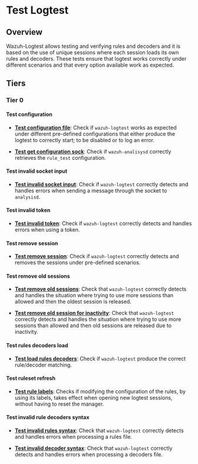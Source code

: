 # Test Logtest

## Overview

Wazuh-Logtest allows testing and verifying rules and decoders and it is based on
the use of unique sessions where each session loads its own rules and decoders.
These tests ensure that logtest works correctly under different scenarios and
that every option available work as expected.

## Tiers

### Tier 0

#### Test configuration

- **[Test configuration file](test_configuration/test_configuration_file.md)**:
Check if `wazuh-logtest` works as expected under different pre-defined
configurations that either produce the logtest to correctly start; to be
disabled or to log an error.

- **[Test get configuration sock](test_configuration/test_get_configuration_sock.md)**:
Check if `wazuh-analisysd` correctly retrieves the `rule_test` configuration.

#### Test invalid socket input

- **[Test invalid socket input](test_invalid_socket_input/test_invalid_socket_input.md)**:
Check if `wazuh-logtest` correctly detects and handles errors when sending a
message through the socket to `analysisd`.

#### Test invalid token

- **[Test invalid token](test_invalid_token/test_invalid_session_token.md)**:
Check if `wazuh-logtest` correctly detects and handles errors when using a token.

#### Test remove session

- **[Test remove session](test_remove_session/test_remove_session.md)**:
Check if `wazuh-logtest` correctly detects and removes the sessions under
pre-defined scenarios.

#### Test remove old sessions

- **[Test remove old sessions](test_remove_old_sessions/test_remove_old_sessions.md)**:
Check that `wazuh-logtest` correctly detects and handles the situation where trying
to use more sessions than allowed and then the oldest session is released.

- **[Test remove old session for inactivity](test_remove_old_sessions/test_remove_old_session_for_inactivity.md)**:
Check that `wazuh-logtest` correctly detects and handles the situation where trying
to use more sessions than allowed and then old sessions are released due to
inactivity.

#### Test rules decoders load

- **[Test load rules decoders](test_rules_decoders_load/test_load_rules_decoders.md)**:
Check if `wazuh-logtest` produce the correct rule/decoder matching.

#### Test ruleset refresh

- **[Test rule labels](test_ruleset_refresh/test_rule_labels.md)**:
Checks if modifying the configuration of the rules, by using its labels, takes
effect when opening new logtest sessions, without having to reset the manager.
#### Test invalid rule decoders syntax

- **[Test invalid rules syntax](test_invalid_rule_decoders_syntax/test_invalid_rules_syntax.md)**:
Check that `wazuh-logtest` correctly detects and handles errors when processing a
rules file.

- **[Test invalid decoder syntax](test_invalid_rule_decoders_syntax/test_invalid_decoder_syntax.md)**:
Check that `wazuh-logtest` correctly detects and handles errors when processing a
decoders file.
